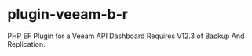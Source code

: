# plugin-veeam-b-r
PHP EF Plugin for a Veeam API Dashboard Requires V12.3 of Backup And Replication.
